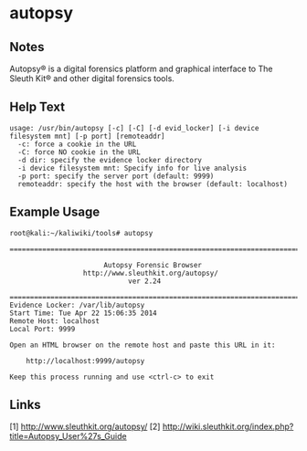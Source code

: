 # autopsy

Notes
-------
Autopsy® is a digital forensics platform and graphical interface to The Sleuth Kit® and other digital forensics tools.

Help Text
-------
```
usage: /usr/bin/autopsy [-c] [-C] [-d evid_locker] [-i device filesystem mnt] [-p port] [remoteaddr]
  -c: force a cookie in the URL
  -C: force NO cookie in the URL
  -d dir: specify the evidence locker directory
  -i device filesystem mnt: Specify info for live analysis
  -p port: specify the server port (default: 9999)
  remoteaddr: specify the host with the browser (default: localhost)
```

Example Usage
-------
```
root@kali:~/kaliwiki/tools# autopsy 

============================================================================

                       Autopsy Forensic Browser 
                  http://www.sleuthkit.org/autopsy/
                             ver 2.24 

============================================================================
Evidence Locker: /var/lib/autopsy
Start Time: Tue Apr 22 15:06:35 2014
Remote Host: localhost
Local Port: 9999

Open an HTML browser on the remote host and paste this URL in it:

    http://localhost:9999/autopsy

Keep this process running and use <ctrl-c> to exit
```

Links
-------
[1] http://www.sleuthkit.org/autopsy/
[2] http://wiki.sleuthkit.org/index.php?title=Autopsy_User%27s_Guide